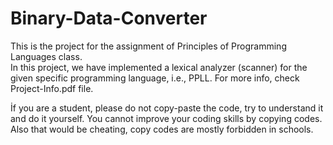 # Binary-Data-Converter
This is the project for the assignment of Principles of Programming Languages class.  
In this project, we have implemented a lexical analyzer (scanner) for the given specific programming language, i.e., PPLL. For more info, check Project-Info.pdf file.

İf you are a student, please do not copy-paste the code, try to understand it and do it yourself. You cannot improve your coding skills by copying codes. Also that would be cheating, copy codes are mostly forbidden in schools.


